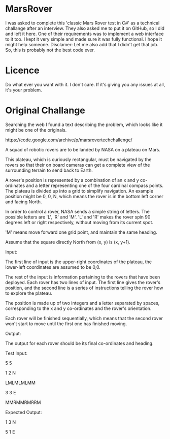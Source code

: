 # MarsRover
I was asked to complete this 'classic Mars Rover test in C#' as a technical challange after an interview. They also asked me to put it on GitHub, so I did and left it here. One of their requirements was to implement a web interface to it too. I kept it very simple and made sure it was fully functional. I hope it might help someone. Disclamer: Let me also add that I didn't get that job. So, this is probably not the best code ever.

# Licence
Do what ever you want with it. I don't care. If it's giving you any issues at all, it's your problem. 

# Original Challange
Searching the web I found a text describing the problem, which looks like it might be one of the originals.

https://code.google.com/archive/p/marsrovertechchallenge/

A squad of robotic rovers are to be landed by NASA on a plateau on Mars.

This plateau, which is curiously rectangular, must be navigated by the rovers so that their on board cameras can get a complete view of the surrounding terrain to send back to Earth.

A rover's position is represented by a combination of an x and y co-ordinates and a letter representing one of the four cardinal compass points. The plateau is divided up into a grid to simplify navigation. An example position might be 0, 0, N, which means the rover is in the bottom left corner and facing North.

In order to control a rover, NASA sends a simple string of letters. The possible letters are 'L', 'R' and 'M'. 'L' and 'R' makes the rover spin 90 degrees left or right respectively, without moving from its current spot.

'M' means move forward one grid point, and maintain the same heading.

Assume that the square directly North from (x, y) is (x, y+1).

Input:

The first line of input is the upper-right coordinates of the plateau, the lower-left coordinates are assumed to be 0,0.

The rest of the input is information pertaining to the rovers that have been deployed. Each rover has two lines of input. The first line gives the rover's position, and the second line is a series of instructions telling the rover how to explore the plateau.

The position is made up of two integers and a letter separated by spaces, corresponding to the x and y co-ordinates and the rover's orientation.

Each rover will be finished sequentially, which means that the second rover won't start to move until the first one has finished moving.

Output:

The output for each rover should be its final co-ordinates and heading.

Test Input:

5 5

1 2 N

LMLMLMLMM

3 3 E

MMRMMRMRRM

Expected Output:

1 3 N

5 1 E

